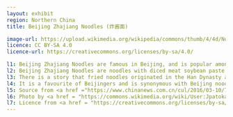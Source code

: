 ```yaml
---
layout: exhibit
region: Northern China
title: Beijing Zhajiang Noodles (炸酱面)

image-url: https://upload.wikimedia.org/wikipedia/commons/thumb/4/4d/Noodles_with_diced_meat_soybean_paste_with_8_toppings_%2820210112174522%29.jpg/640px-Noodles_with_diced_meat_soybean_paste_with_8_toppings_%2820210112174522%29.jpg
licence: CC BY-SA 4.0
licence-url: https://creativecommons.org/licenses/by-sa/4.0/

l1: Beijing Zhajiang Noodles are famous in Beijing, and is popular among the whole China. 
l2: Beijing Zhajiang Noodles are noodles with diced meat soybean paste with 8 toppings. 
l3: There is a story that fried noodles originated in the Han Dynasty and have been around for over 2000 years.
l4: It is a favourite of Beijingers and is synonymous with Beijing noodles. 
l5: Source from <a href ="https://www.chinanews.com.cn/cul/2016/03-10/7792060.shtml">China News Website</a>, https://www.haodou.com/recipe/knowledge/1323"
l6: Photo by <a href = "https://commons.wikimedia.org/wiki/User:Jpatokal">N509FZ</a> at Wikipedia
l7: Licence from <a href = "https://creativecommons.org/licenses/by-sa/4.0/">CC BY-SA 4.0</a>
---
```

